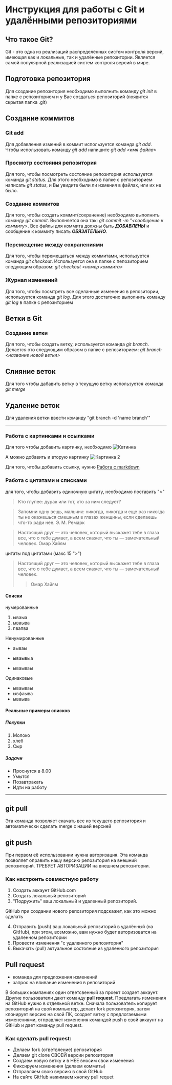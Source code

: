 # Инструкция для работы с Git и удалёнными репозиториями

## Что такое Git?
Git - это одна из реализаций распределённых систем контроля версий, имеющая как и локальные, так и удалённые репозитории. Является самой популярной реализацией систем контроля версий в мире.
## Подготовка репозитория
Для создание репозитория необходимо выполнить команду *git init*  в папке с репозиторием и у Вас создаться репозиторий (появится скрытая папка .git)

## Создание коммитов

### Git add
Для добавления измений в коммит используется команда *git add*. Чтобы использовать команду *git add* напишите *git add <имя файла>*

### Просмотр состояния репозитория
Для того, чтобы посмотреть состояние репозитория используется команда *git status*. Для этого необходимо в папке с репозиторием написать *git status*, и Вы увидите были ли измения в файлах, или их не было.

### Создание коммитов
Для того, чтобы создать коммит(сохранение) необходимо выполнить команду *git commit*. Выполняется она так: *git commit -m "<сообщение к коммиту>*. Все файлы для коммита должны быть ***ДОБАВЛЕНЫ*** и сообщение к коммиту писать ***ОБЯЗАТЕЛЬНО***.

### Перемещение между сохранениями
Для того, чтобы перемещаться между коммитами, используется команда *git checkout*. Используется она в папке с пепозиторием следующим образом: *git checkout <номер коммита>*

### Журнал изменений
Для того, чтобы посмтреть все сделанные изменения в репозитории, используется команда *git log*. Для этого достаточно выполнить команду *git log* в папке с репозиторием

## Ветки в Git

### Создание ветки

Для того, чтобы создать ветку, используется команда *git branch*. Делается это следующим образом в папке с репозиторием: *git branch <название новой ветки>*

## Слияние веток

Для того чтобы дабавить ветку в текущую ветку используется команда *git merge <name branch>*

## Удаление веток
Для удаления ветки ввести команду "git branch -d 'name branch'"


--------------------------------------------------------------------------------



### Работа с картинками и ссылками
Для того чтобы добавить картинку, необходимо ![Катинка](https://stihi.ru/pics/2020/08/31/7471.jpg)

А можно добавить и вторую картинку ![Картинка 2](https://s1.1zoom.ru/big3/474/354282-admin.jpg)

Для того, чтобы добавить ссылку, нужно [Работа с markdown]()


### Работа с цитатами и списками

для того, чтобы добавить одиночную цитату, необходимо поставить ">"

> Кто глупее: дурак или тот, кто за ним следует? 


> Запомни одну вещь, мальчик: никогда, никогда и еще раз никогда ты не окажешься смешным в глазах женщины, если сделаешь что-то ради нее.
Э. М. Ремарк


> Настоящий друг — это человек, который выскажет тебе в глаза все, что о тебе думает, а всем скажет, что ты — замечательный человек.
Омар Хайям

 
цитаты под цитатами (макс 15 ">")
> Настоящий друг — это человек, который выскажет тебе в глаза все, что о тебе думает, а всем скажет, что ты — замечательный человек.
 >>Омар Хайям


#### Списки

нумерованные 
1. ываыа
2. ываыва
3. пвапва

Ненумированные 

- аываы
+ ываывыа
* ываываы

Одинаковые

* ываываы
* ывфаыва
* ываыва 

#### Реальные примеры списков

##### Покупки
1. Молоко
2. хлеб 
3. Сыр

##### Задачи
* Проснутся в 8.00 
* Умытся 
* Позавтракать 
* Идти на работу


-----------------------------------------------------------------------------------------------------------------

## git pull
Эта команда позволяет скачать все из текущего репозитория и автоматически сделать merge с нашей версией 

## git push 
При первом её использовании нужна авторизация.
Эта команда позволяет оправить нашу версию репозитория на внешний репозиторий. ТРЕБУЕТ АВТОРИЗАЦИИ на внешнем репозитории.

### Как настроить совместную работу 

1. Создать аккаунт GitHub.com
2. Создать локальный репозиторий 
3. "Подружить" ваш локальный и удаленный репозиторий.

GitHub при создании нового репозитория подскажет, как это можно сделать 

4. Отправить (push) ваш локальный репозиторий в удалённый (на GitHub), при этом, возможно, вам нужно будет авторизоватся на удаленном репозитории
5. Провести изменения "с удаленного репозитория"
6. Выкачать (pull) актуальное состояние из удаленного репозитория 

## Pull request 

- команда для предложения изменений
- запрос на вливание изменения в репозиторий

В больших компаниях один ответсвенный за проект создает аккаунт. Другие пользователи дают команду **pull request**. Предлагать изменения на GitHub нужно в отдельной ветке.
Сначала пользователь копирует репозиторий на свой компьютер, делает fork репозитория, затем клонирует версию на свой ПК, создает ветку с предлогаемыми изменениями, отправляет изменения командой push в свой аккаунт на GitHub и дает команду pull request.

### Как сделать pull request:

- Делаем fork (ответвление) репозитория
- Делаем git clone СВОЕЙ версии репозитория
- Создаем новую ветку и в НЕЕ вносим свои изменения
- Фиксируем изменения (делаем коммиты)
- Отправляем свою версию в свой GitHub
- На сайте GitHub нажимаем кнопку pull requet